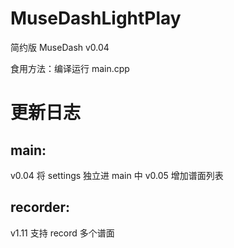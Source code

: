 # MuseDashLightPlay
简约版 MuseDash v0.04

食用方法：编译运行 main.cpp

# 更新日志

## main:
v0.04 将 settings 独立进 main 中
v0.05 增加谱面列表

## recorder:
v1.11 支持 record 多个谱面
